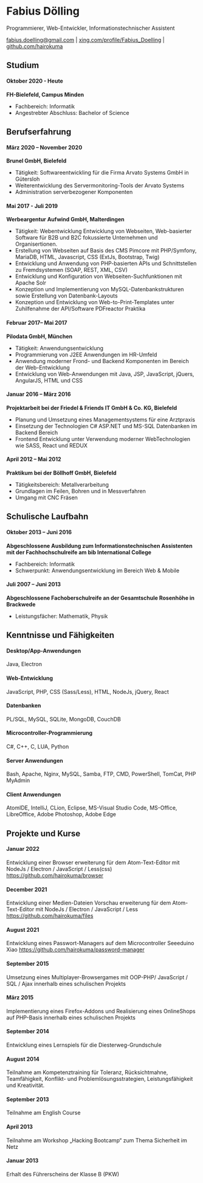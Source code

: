 <link href="style/cv-screen.css" type="text/css" rel="stylesheet" media="print,screen">
<link href="style/github-markdown-light.css" type="text/css" rel="stylesheet" media="print">

# Fabius Dölling
Programmierer, Web-Entwickler, Informationstechnischer Assistent

[fabius.doelling@gmail.com][mail] | [xing.com/profile/Fabius_Doelling][xing] | [github.com/hairokuma][github]

## Studium
#### Oktober 2020 - Heute
**FH-Bielefeld, Campus Minden**
- Fachbereich: Informatik
- Angestrebter Abschluss: Bachelor of Science

## Berufserfahrung
#### März 2020 – November 2020
**Brunel GmbH, Bielefeld**
- Tätigkeit: Softwareentwickling für die Firma Arvato Systems GmbH in Gütersloh
- Weiterentwicklung des Servermonitoring-Tools der Arvato Systems
- Administration serverbezogener Komponenten

#### Mai 2017 - Juli 2019
**Werbeargentur Aufwind GmbH, Malterdingen**
- Tätigkeit: Webentwicklung Entwicklung von Webseiten, Web-basierter Software für B2B und B2C fokussierte Unternehmen und Organisertionen.
- Erstellung von Webseiten auf Basis des CMS Pimcore mit PHP/Symfony, MariaDB, HTML, Javascript, CSS (ExtJs, Bootstrap, Twig)
- Entwicklung und Anwendung von PHP-basierten APIs und Schnittstellen zu Fremdsystemen (SOAP, REST, XML, CSV)
- Entwicklung und Konfiguration von Webseiten-Suchfunktionen mit Apache Solr
- Konzeption und Implementierung von MySQL-Datenbankstrukturen sowie Erstellung von Datenbank-Layouts
- Konzeption und Entwicklung von Web-to-Print-Templates unter Zuhilfenahme der API/Software PDFreactor Praktika

#### Februar 2017– Mai 2017
**Pilodata GmbH, München**
- Tätigkeit: Anwendungsentwicklung
- Programmierung von J2EE Anwendungen im HR-Umfeld
- Anwendung moderner Frond- und Backend Komponenten im Bereich der Web-Entwicklung
- Entwicklung von Web-Anwendungen mit Java, JSP, JavaScript, jQuers, AngularJS, HTML und CSS

#### Januar 2016 – März 2016
**Projektarbeit bei der Friedel & Friends IT GmbH & Co. KG, Bielefeld**
- Planung und Umsetzung eines Managementsystems für eine Arztpraxis
- Einsetzung der Technologien C# ASP.NET und MS-SQL Datenbanken im Backend Bereich
- Frontend Entwicklung unter Verwendung moderner WebTechnologien wie SASS, React und REDUX

#### April 2012 – Mai 2012
**Praktikum bei der Böllhoff GmbH, Bielefeld**
- Tätigkeitsbereich: Metallverarbeitung
- Grundlagen im Feilen, Bohren und in Messverfahren
- Umgang mit CNC Fräsen

## Schulische Laufbahn
#### Oktober 2013 – Juni 2016
**Abgeschlossene Ausbildung zum Informationstechnischen Assistenten mit der Fachhochschulreife am bib International College**
- Fachbereich: Informatik
- Schwerpunkt: Anwendungsentwicklung im Bereich Web & Mobile

#### Juli 2007 – Juni 2013
**Abgeschlossene Fachoberschulreife an der Gesamtschule Rosenhöhe in Brackwede**
- Leistungsfächer: Mathematik, Physik

## Kenntnisse und Fähigkeiten
#### Desktop/App-Anwendungen
Java, Electron

#### Web-Entwicklung
JavaScript, PHP, CSS (Sass/Less), HTML, NodeJs, jQuery, React

#### Datenbanken
PL/SQL, MySQL, SQLite, MongoDB, CouchDB

#### Microcontroller-Programmierung
C#, C++, C, LUA, Python

#### Server Anwendungen
Bash, Apache, Nginx, MySQL, Samba, FTP, CMD, PowerShell, TomCat, PHP MyAdmin

#### Client Anwendungen
AtomIDE, IntelliJ, CLion, Eclipse, MS-Visual Studio Code, MS-Office, LibreOffice, Adobe Photoshop, Adobe Edge

## Projekte und Kurse
#### Januar 2022
Entwicklung einer Browser erweiterung für dem Atom-Text-Editor mit NodeJs / Electron / JavaScript / Less(css)
https://github.com/hairokuma/browser

#### December 2021
Entwicklung einer Medien-Dateien Vorschau erweiterung für dem Atom-Text-Editor mit NodeJs / Electron / JavaScript / Less
https://github.com/hairokuma/files

#### August 2021
Entwicklung eines Passwort-Managers auf dem Microcontroller Seeeduino Xiao
https://github.com/hairokuma/password-manager

#### September 2015
Umsetzung eines Multiplayer-Browsergames mit OOP-PHP/ JavaScript / SQL / Ajax innerhalb eines schulischen Projekts

#### März 2015
Implementierung eines Firefox-Addons und Realisierung eines OnlineShops auf PHP-Basis innerhalb eines schulischen Projekts

#### September 2014
Entwicklung eines Lernspiels für die Diesterweg-Grundschule

#### August 2014
Teilnahme am Kompetenztraining für Toleranz, Rücksichtmahne, Teamfähigkeit, Konflikt- und Problemlösungsstrategien, Leistungsfähigkeit und Kreativität.

#### September 2013
Teilnahme am English Course

#### April 2013
Teilnahme am Workshop „Hacking Bootcamp“ zum Thema Sicherheit im Netz

#### Januar 2013
Erhalt des Führerscheins der Klasse B (PKW)

[xing]: https://www.xing.com/profile/Fabius_Doelling/cv
[mail]: mailto:fabius.doelling@gmail.com
[github]: https://github.com/hairokuma
[website]: https://google.com
<br>
<br>
